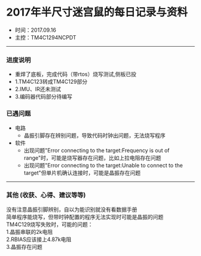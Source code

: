 # 2017年半尺寸迷宫鼠的每日记录与资料
- 时间：2017.09.16
- 主控：TM4C1294NCPDT
***

### 进度说明
- 重焊了底板，完成代码（带rtos）烧写测试,侧板已投
- 1.TM4C123转成TM4C129部分
- 2.IMU、IR还未测试
- 3.编码器代码部分待编写


### 已遇问题
- 电路
  - 晶振引脚存在辨别问题，导致代码时钟出问题，无法烧写程序
- 软件
  - 出现问题"Error connecting to the target:Frequency is out of range"时，可能是烧写器存在问题，比如上拉电阻存在问题
  - 出现问题"Error connecting to the target:Unable to connect to the target"但单片机确认连接时，可能是晶振存在问题
***
### 其他 (收获、心得、建议等等)
没有注意晶振引脚辨别，自以为能识别就没有看数据手册   
简单程序能烧写，但带时钟配置的程序无法实现时可能是晶振的问题  
TM4C129烧写失败时，可能的问题：  
	1.晶振串联的2k电阻  
	2.RBIAS应该接上4.87k电阻  
	3.晶振存在问题
